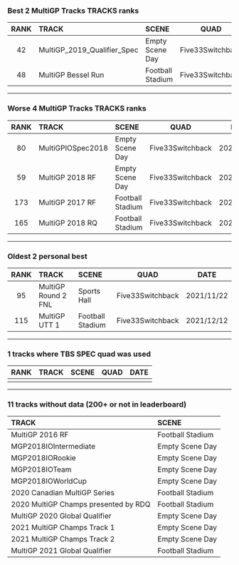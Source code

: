 ### Best 2 MultiGP Tracks TRACKS ranks
|RANK|TRACK|SCENE|QUAD|DATE|
|:---:|:---|:---|:---:|:---:|
|42|MultiGP_2019_Qualifier_Spec|Empty Scene Day|Five33Switchback|2022/01/30|
|48|MultiGP Bessel Run|Football Stadium|Five33Switchback|2022/01/28|
---
### Worse 4 MultiGP Tracks TRACKS ranks
|RANK|TRACK|SCENE|QUAD|DATE|
|:---:|:---|:---|:---:|:---:|
|80|MultiGPIOSpec2018|Empty Scene Day|Five33Switchback|2022/01/29|
|59|MultiGP 2018 RF|Empty Scene Day|Five33Switchback|2022/01/27|
|173|MultiGP 2017 RF|Football Stadium|Five33Switchback|2022/01/01|
|165|MultiGP 2018 RQ|Football Stadium|Five33Switchback|2021/12/20|
---
### Oldest 2 personal best
|RANK|TRACK|SCENE|QUAD|DATE|
|:---:|:---|:---|:---:|:---:|
|95|MultiGP Round 2 FNL|Sports Hall|Five33Switchback|2021/11/22|
|115|MultiGP UTT 1|Football Stadium|Five33Switchback|2021/12/12|
---
### 1 tracks where TBS SPEC quad was used
|RANK|TRACK|SCENE|QUAD|DATE|
|:---:|:---|:---|:---:|:---:|
||||||
---
### 11 tracks without data (200+ or not in leaderboard)
|TRACK|SCENE|
|:---|:---|
|MultiGP 2016 RF|Football Stadium|
|MGP2018IOIntermediate|Empty Scene Day|
|MGP2018IORookie|Empty Scene Day|
|MGP2018IOTeam|Empty Scene Day|
|MGP2018IOWorldCup|Empty Scene Day|
|2020 Canadian MultiGP Series|Football Stadium|
|2020 MultiGP Champs presented by RDQ|Football Stadium|
|MultiGP 2020 Global Qualifier|Empty Scene Day|
|2021 MultiGP Champs Track 1|Empty Scene Day|
|2021 MultiGP Champs Track 2|Empty Scene Day|
|MultiGP 2021 Global Qualifier|Football Stadium|
